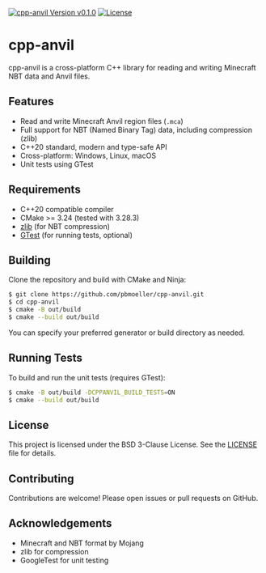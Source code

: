 [![cpp-anvil Version v0.1.0](https://img.shields.io/badge/cpp--anvil-v0.1.0-green)](https://github.com/pbmoeller/cpp-anvil)
[![License](https://img.shields.io/badge/License-BSD_3--Clause-blue.svg)](https://github.com/pbmoeller/cpp-anvil/blob/main/LICENSE)

# cpp-anvil

cpp-anvil is a cross-platform C++ library for reading and writing Minecraft NBT data and Anvil files.

## Features

- Read and write Minecraft Anvil region files (`.mca`)
- Full support for NBT (Named Binary Tag) data, including compression (zlib)
- C++20 standard, modern and type-safe API
- Cross-platform: Windows, Linux, macOS
- Unit tests using GTest

## Requirements

- C++20 compatible compiler
- CMake >= 3.24 (tested with 3.28.3)
- [zlib](https://zlib.net/) (for NBT compression)
- [GTest](https://github.com/google/googletest) (for running tests, optional)

## Building

Clone the repository and build with CMake and Ninja:

```bash
$ git clone https://github.com/pbmoeller/cpp-anvil.git
$ cd cpp-anvil
$ cmake -B out/build
$ cmake --build out/build
```

You can specify your preferred generator or build directory as needed.

## Running Tests

To build and run the unit tests (requires GTest):

```bash
$ cmake -B out/build -DCPPANVIL_BUILD_TESTS=ON
$ cmake --build out/build
```

## License

This project is licensed under the BSD 3-Clause License. See the [LICENSE](LICENSE) file for details.

## Contributing

Contributions are welcome! Please open issues or pull requests on GitHub.

## Acknowledgements

- Minecraft and NBT format by Mojang
- zlib for compression
- GoogleTest for unit testing